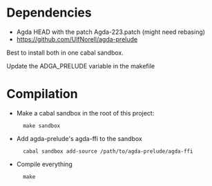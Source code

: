 
# Dependencies

* Agda HEAD with the patch Agda-223.patch (might need rebasing)
* https://github.com/UlfNorell/agda-prelude

Best to install both in one cabal sandbox.

Update the ADGA_PRELUDE variable in the makefile

# Compilation

* Make a cabal sandbox in the root of this project:

        make sandbox

* Add agda-prelude's agda-ffi to the sandbox

        cabal sandbox add-source /path/to/agda-prelude/agda-ffi
        
* Compile everything

        make
